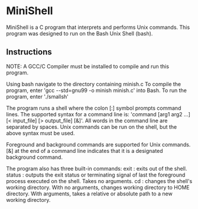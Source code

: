 # MiniShell 

MiniShell is a C program that interprets and performs Unix commands. 
This program was designed to run on the Bash Unix Shell (bash). 

## Instructions
NOTE: A GCC/C Compiler must be installed to compile and run this program.

Using bash navigate to the directory containing minish.c
To compile the program, enter 'gcc --std=gnu99 -o minish minish.c' into Bash.
To run the program, enter './smallsh'

The program runs a shell where the colon [:] symbol prompts command lines.
The supported syntax for a command line is: 'command [arg1 arg2 ...] [< input_file] [> output_file] [&]'.
All words in the command line are separated by spaces. Unix commands can be run on the shell, but the above
syntax must be used. 

Foreground and background commands are supported for Unix commands. [&] at the end of a command line indicates that it is a
designated background command. 

The program also has three built-in commands:
exit : exits out of the shell.
status : outputs the exit status or terminating signal of last the foreground process executed on the shell. Takes no arguments.
cd : changes the shell's working directory. With no arguments, changes working directory to HOME directory. With
	arguments, takes a relative or absolute path to a new working directory.

